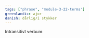 ```yaml
---
tags: ["phrase", "module-3-22-terms"]
greenlandic: ajor-
danish: dårlig/i stykker
---
```

Intransitivt verbum